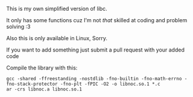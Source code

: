 This is my own simplified version of libc.

It only has some functions cuz I'm not *that* skilled at coding and problem solving :3

Also this is only available in Linux, Sorry.

If you want to add something just submit a pull request with your added code

Compile the library with this:
```console
gcc -shared -ffreestanding -nostdlib -fno-builtin -fno-math-errno -fno-stack-protector -fno-plt -fPIC -O2 -o libnoc.so.1 *.c
ar -crs libnoc.a libnoc.so.1
```